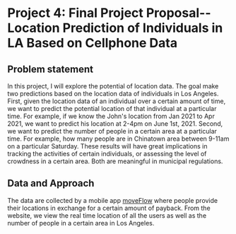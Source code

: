 # Project 4: Final Project Proposal--Location Prediction of Individuals in LA Based on Cellphone Data


## Problem statement

In this project, I will explore the potential of location data. The goal make two predictions based on the location data of individuals in Los Angeles. First, given the location data of an individual over a certain amount of time, we want to predict the potential location of that individual at a particular time. For example, if we know the John's location from Jan 2021 to Apr 2021, we want to predict his location at 2-4pm on June 1st, 2021. Second, we want to predict the number of people in a certain area at a particular time. For example, how many people are in Chinatown area between 9-11am on a particular  Saturday. These results will have great implications in tracking the activities of certain individuals, or assessing the level of crowdness in a certain area. Both are meaningful in municipal regulations.


## Data and Approach

The data are collected by a mobile app [moveFlow](https://moveflow.tech/) where people provide their locations in exchange for a certain amount of payback. From the website, we view the real time location of all the users as well as the number of people in a certain area in Los Angeles. 


